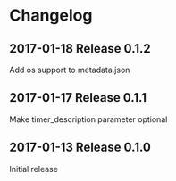 # Changelog

## 2017-01-18 Release 0.1.2

Add os support to metadata.json

## 2017-01-17 Release 0.1.1

Make timer_description parameter optional

## 2017-01-13 Release 0.1.0

Initial release
